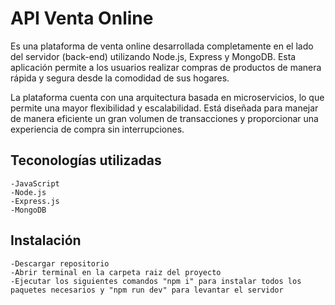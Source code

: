 # API Venta Online

<p>
Es una plataforma de venta online desarrollada completamente en el lado del servidor (back-end) utilizando Node.js, Express y MongoDB. Esta aplicación permite a los usuarios realizar compras de productos de manera rápida y segura desde la comodidad de sus hogares.

La plataforma cuenta con una arquitectura basada en microservicios, lo que permite una mayor flexibilidad y escalabilidad. Está diseñada para manejar de manera eficiente un gran volumen de transacciones y proporcionar una experiencia de compra sin interrupciones.
</p>

## Teconologías utilizadas

```
-JavaScript
-Node.js
-Express.js
-MongoDB
```

## Instalación

```
-Descargar repositorio
-Abrir terminal en la carpeta raiz del proyecto
-Ejecutar los siguientes comandos "npm i" para instalar todos los paquetes necesarios y "npm run dev" para levantar el servidor
```
